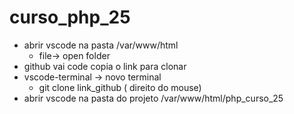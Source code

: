 # curso_php_25

- abrir vscode na pasta /var/www/html
     - file-> open folder
 - github vai code copia o link para clonar 
 - vscode-terminal -> novo terminal
    - git clone link_github ( direito do mouse) 
- abrir vscode na pasta do projeto  /var/www/html/php_curso_25
